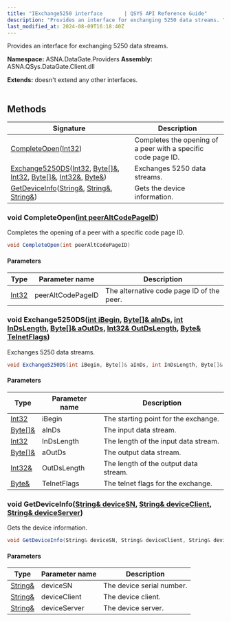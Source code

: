 ```yaml
---
title: "IExchange5250 interface       | QSYS API Reference Guide"
description: "Provides an interface for exchanging 5250 data streams. "
last_modified_at: 2024-08-09T16:18:40Z
---
```


Provides an interface for exchanging 5250 data streams.

**Namespace:** ASNA.DataGate.Providers
**Assembly:** ASNA.QSys.DataGate.Client.dll

**Extends:** doesn't extend any other interfaces.
<br>
<br>

## Methods

| Signature | Description |
| --- | --- |
| [CompleteOpen](#void-completeopenint-peeraltcodepageid)([Int32](https://docs.microsoft.com/en-us/dotnet/api/system.int32)) | Completes the opening of a peer with a specific code page ID.
| [Exchange5250DS](#void-exchange5250dsint-ibegin-byte--ainds-int-indslength-byte--aoutds-int32-outdslength-byte-telnetflags)([Int32](https://docs.microsoft.com/en-us/dotnet/api/system.int32), [Byte\[\]&](https://docs.microsoft.com/en-us/dotnet/api/system.byte), [Int32](https://docs.microsoft.com/en-us/dotnet/api/system.int32), [Byte\[\]&](https://docs.microsoft.com/en-us/dotnet/api/system.byte), [Int32&](https://docs.microsoft.com/en-us/dotnet/api/system.int32), [Byte&](https://docs.microsoft.com/en-us/dotnet/api/system.byte)) | Exchanges 5250 data streams.
| [GetDeviceInfo](#void-getdeviceinfostring-devicesn-string-deviceclient-string-deviceserver)([String&](https://docs.microsoft.com/en-us/dotnet/api/system.string), [String&](https://docs.microsoft.com/en-us/dotnet/api/system.string), [String&](https://docs.microsoft.com/en-us/dotnet/api/system.string)) | Gets the device information.

### void CompleteOpen([int peerAltCodePageID](https://learn.microsoft.com/en-us/dotnet/csharp/language-reference/builtin-types/integral-numeric-types))

Completes the opening of a peer with a specific code page ID.

```cs
void CompleteOpen(int peerAltCodePageID)
```

#### Parameters

| Type | Parameter name | Description
| --- | --- | ---
| [Int32](https://docs.microsoft.com/en-us/dotnet/api/system.int32) | peerAltCodePageID | The alternative code page ID of the peer.

### void Exchange5250DS([int iBegin](https://learn.microsoft.com/en-us/dotnet/csharp/language-reference/builtin-types/integral-numeric-types), [Byte\[\]& aInDs](https://docs.microsoft.com/en-us/dotnet/api/system.byte), [int InDsLength](https://learn.microsoft.com/en-us/dotnet/csharp/language-reference/builtin-types/integral-numeric-types), [Byte\[\]& aOutDs](https://docs.microsoft.com/en-us/dotnet/api/system.byte), [Int32& OutDsLength](https://docs.microsoft.com/en-us/dotnet/api/system.int32), [Byte& TelnetFlags](https://docs.microsoft.com/en-us/dotnet/api/system.byte))

Exchanges 5250 data streams.

```cs
void Exchange5250DS(int iBegin, Byte[]& aInDs, int InDsLength, Byte[]& aOutDs, Int32& OutDsLength, Byte& TelnetFlags)
```

#### Parameters

| Type | Parameter name | Description
| --- | --- | ---
| [Int32](https://docs.microsoft.com/en-us/dotnet/api/system.int32) | iBegin | The starting point for the exchange.
| [Byte\[\]&](https://docs.microsoft.com/en-us/dotnet/api/system.byte) | aInDs | The input data stream.
| [Int32](https://docs.microsoft.com/en-us/dotnet/api/system.int32) | InDsLength | The length of the input data stream.
| [Byte\[\]&](https://docs.microsoft.com/en-us/dotnet/api/system.byte) | aOutDs | The output data stream.
| [Int32&](https://docs.microsoft.com/en-us/dotnet/api/system.int32) | OutDsLength | The length of the output data stream.
| [Byte&](https://docs.microsoft.com/en-us/dotnet/api/system.byte) | TelnetFlags | The telnet flags for the exchange.

### void GetDeviceInfo([String& deviceSN](https://docs.microsoft.com/en-us/dotnet/api/system.string), [String& deviceClient](https://docs.microsoft.com/en-us/dotnet/api/system.string), [String& deviceServer](https://docs.microsoft.com/en-us/dotnet/api/system.string))

Gets the device information.

```cs
void GetDeviceInfo(String& deviceSN, String& deviceClient, String& deviceServer)
```

#### Parameters

| Type | Parameter name | Description
| --- | --- | ---
| [String&](https://docs.microsoft.com/en-us/dotnet/api/system.string) | deviceSN | The device serial number.
| [String&](https://docs.microsoft.com/en-us/dotnet/api/system.string) | deviceClient | The device client.
| [String&](https://docs.microsoft.com/en-us/dotnet/api/system.string) | deviceServer | The device server.
